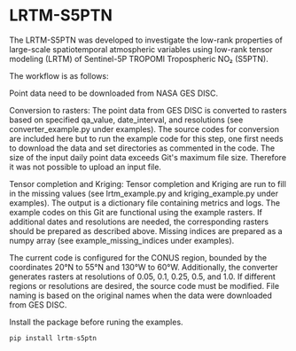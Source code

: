 # LRTM-S5PTN

The LRTM-S5PTN was developed to investigate the low-rank properties of large-scale spatiotemporal atmospheric variables using low-rank tensor modeling (LRTM) of Sentinel-5P TROPOMI Tropospheric NO₂ (S5PTN).

The workflow is as follows:

Point data need to be downloaded from NASA GES DISC.

Conversion to rasters: The point data from GES DISC is converted to rasters based on specified qa_value, date_interval, and resolutions (see converter_example.py under examples). The source codes for conversion are included here but to run the example code for this step, one first needs to download the data and set directories as commented in the code. The size of the input daily point data exceeds Git's maximum file size. Therefore it was not possible to upload an input file. 


Tensor completion and Kriging: Tensor completion and Kriging are run to fill in the missing values (see lrtm_example.py and kriging_example.py under examples). The output is a dictionary file containing metrics and logs. The example codes on this Git are functional using the example rasters. If additional dates and resolutions are needed, the corresponding rasters should be prepared as described above. Missing indices are prepared as a numpy array (see example_missing_indices under examples).


The current code is configured for the CONUS region, bounded by the coordinates 20°N to 55°N and 130°W to 60°W. Additionally, the converter generates rasters at resolutions of 0.05, 0.1, 0.25, 0.5, and 1.0. If different regions or resolutions are desired, the source code must be modified. File naming is based on the original names when the data were downloaded from GES DISC.


Install the package before runing the examples.

```python
pip install lrtm-s5ptn
```

